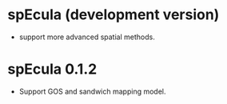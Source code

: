 # spEcula (development version)

* support more advanced spatial methods.

# spEcula 0.1.2

* Support GOS and sandwich mapping model.
